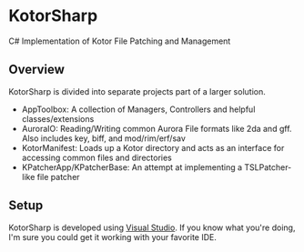 # KotorSharp
C# Implementation of Kotor File Patching and Management

## Overview
KotorSharp is divided into separate projects part of a larger solution.

* AppToolbox: A collection of Managers, Controllers and helpful classes/extensions 
* AuroraIO: Reading/Writing common Aurora File formats like 2da and gff. Also includes key, biff, and mod/rim/erf/sav
* KotorManifest: Loads up a Kotor directory and acts as an interface for accessing common files and directories
* KPatcherApp/KPatcherBase: An attempt at implementing a TSLPatcher-like file patcher

## Setup
KotorSharp is developed using [Visual Studio](https://visualstudio.microsoft.com/vs/). If you know what you're doing, I'm sure you could get it working with your favorite IDE.